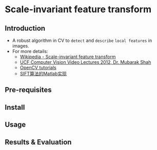 Scale-invariant feature transform
======

Introduction
--------
* A robust algorithm in CV to `detect` and `describe` `local features` in images.
* For more details:
    * [Wikipedia - Scale-invariant feature transform](https://en.wikipedia.org/wiki/Scale-invariant_feature_transform)
    * [UCF Computer Vision Video Lectures 2012, Dr. Mubarak Shah](https://www.youtube.com/watch?v=NPcMS49V5hg)
    * [OpenCV tutorials](https://opencv-python-tutroals.readthedocs.io/en/latest/py_tutorials/py_feature2d/py_sift_intro/py_sift_intro.html)
    * [SIFT算法的Matlab实现](https://www.sun11.me/blog/2016/sift-implementation-in-matlab/)

Pre-requisites
----------

Install
----------

Usage
----------

Results & Evaluation
-----------
